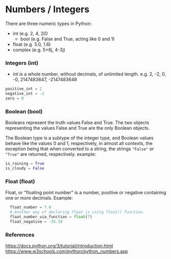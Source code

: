 # Numbers / Integers
There are three numeric types in Python:
- int (e.g. 2, 4, 20)
    - bool (e.g. False and True, acting like 0 and 1)
- float (e.g. 5.0, 1.6)
- complex (e.g. 5+6j, 4-3j)

### Integers (int)
- int is a whole number, without decimals, of unlimited length.
 e.g. 2, -2, 0, -0, 2147483647, -2147483648
 ```python
 positive_int = 2
 negative_int = -2
 zero = 0
 ```

### Boolean (bool)
Booleans represent the truth values False and True. 
The two objects representing the values False and True are the only Boolean objects. 

The Boolean type is a subtype of the integer type, and Boolean values behave like the values 0 and 1, respectively, in almost all contexts, the exception being that when converted to a string, the strings `"False"` or `"True"` are returned, respectively.
example:
```python
is_raining = True
is_cloudy = False
```

### Float (float)
Float, or "floating point number" is a number, positive or negative containing one or more decimals.
Example:
```python
  float_number = 7.0
  # Another way of declaring float is using float() function.
  float_number_via_function = float(7)
  float_negative = -35.59
```




### References
https://docs.python.org/3/tutorial/introduction.html
https://www.w3schools.com/python/python_numbers.asp
